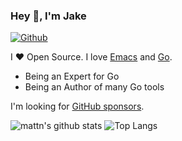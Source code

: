 ### Hey 👋, I'm Jake

[![Github](https://img.shields.io/github/followers/jakeress?label=Follow&style=social)](https://github.com/jakeress)

I ❤ Open Source. I love [Emacs](https://www.gnu.org/software/emacs/) and [Go](https://golang.org).

* Being an Expert for Go
* Being an Author of many Go tools

I'm looking for [GitHub sponsors](https://github.com/sponsors/jakeress).

![mattn's github stats](https://github-readme-stats.vercel.app/api?username=jakeress&show_icons=true&count_private=true&line_height=40)
![Top Langs](https://github-readme-stats.vercel.app/api/top-langs/?username=jakeress&hide=html)
